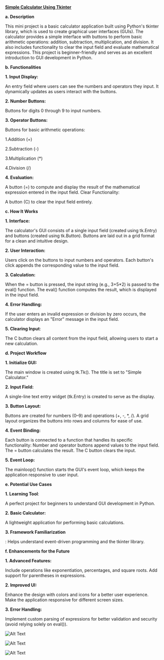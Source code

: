 **<u>Simple Calculator Using Tkinter</u>**

**a. Description**

This mini project is a basic calculator application built using Python's tkinter library, which is used to create graphical user interfaces (GUIs). The calculator provides a simple interface with buttons to perform basic arithmetic operations: addition, subtraction, multiplication, and division. It also includes functionality to clear the input field and evaluate mathematical expressions.
This project is beginner-friendly and serves as an excellent introduction to GUI development in Python.


**b. Functionalities**

**1. Input Display:**

An entry field where users can see the numbers and operators they input.
It dynamically updates as users interact with the buttons.

**2. Number Buttons:**

Buttons for digits 0 through 9 to input numbers.

**3. Operator Buttons:**

Buttons for basic arithmetic operations:

1.Addition (+)

2.Subtraction (-)

3.Multiplication (*)

4.Division (/)


**4. Evaluation:**

A button (=) to compute and display the result of the mathematical expression entered in the input field.
Clear Functionality:

A button (C) to clear the input field entirely.


**c. How It Works**

**1. Interface:**

The calculator's GUI consists of a single input field (created using tk.Entry) and buttons (created using tk.Button).
Buttons are laid out in a grid format for a clean and intuitive design.

**2. User Interaction:**

Users click on the buttons to input numbers and operators.
Each button's click appends the corresponding value to the input field.

**3. Calculation:**

When the = button is pressed, the input string (e.g., 3+5*2) is passed to the eval() function.
The eval() function computes the result, which is displayed in the input field.

**4. Error Handling:**

If the user enters an invalid expression or division by zero occurs, the calculator displays an "Error" message in the input field.

**5. Clearing Input**:

The C button clears all content from the input field, allowing users to start a new calculation.


**d. Project Workflow**

**1. Initialize GUI:**

The main window is created using tk.Tk().
The title is set to "Simple Calculator."

**2. Input Field:**

A single-line text entry widget (tk.Entry) is created to serve as the display.

**3. Button Layout:**

Buttons are created for numbers (0–9) and operations (+, -, *, /).
A grid layout organizes the buttons into rows and columns for ease of use.

**4. Event Binding:**

Each button is connected to a function that handles its specific functionality:
Number and operator buttons append values to the input field.
The = button calculates the result.
The C button clears the input.

**5. Event Loop:**

The mainloop() function starts the GUI's event loop, which keeps the application responsive to user input.


**e. Potential Use Cases**

**1. Learning Tool**:

A perfect project for beginners to understand GUI development in Python.

**2. Basic Calculator:**

A lightweight application for performing basic calculations.

**3. Framework Familiarization**

: Helps understand event-driven programming and the tkinter library.


**f. Enhancements for the Future**

**1. Advanced Features:**

Include operations like exponentiation, percentages, and square roots.
Add support for parentheses in expressions.

**2. Improved UI:**

Enhance the design with colors and icons for a better user experience.
Make the application responsive for different screen sizes.

**3. Error Handling:**

Implement custom parsing of expressions for better validation and security (avoid relying solely on eval()).



![Alt Text](https://github.com/user-attachments/assets/1a122506-19ed-4c9d-a422-0399c3c36b10)





![Alt Text](https://github.com/user-attachments/assets/0b97f8b4-e9cc-41e6-bf69-b6ae74b9c261)






![Alt Text](https://github.com/user-attachments/assets/ad5a062c-7e06-410a-841a-be94311d1de4)







